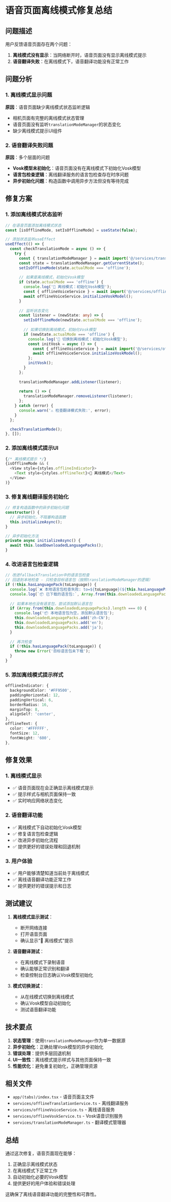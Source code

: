 # 语音页面离线模式修复总结

## 问题描述
用户反馈语音页面存在两个问题：
1. **离线模式没有显示**：当网络断开时，语音页面没有显示离线模式提示
2. **语音翻译失败**：在离线模式下，语音翻译功能没有正常工作

## 问题分析

### 1. 离线模式显示问题
**原因**：语音页面缺少离线模式状态监听逻辑
- 相机页面有完整的离线模式状态管理
- 语音页面没有监听`translationModeManager`的状态变化
- 缺少离线模式提示UI组件

### 2. 语音翻译失败问题
**原因**：多个层面的问题
- **Vosk模型未初始化**：语音页面没有在离线模式下初始化Vosk模型
- **语言包检查逻辑**：离线翻译服务的语言包检查存在时序问题
- **异步初始化问题**：构造函数中调用异步方法但没有等待完成

## 修复方案

### 1. 添加离线模式状态监听
```typescript
// 在语音页面添加离线模式状态
const [isOfflineMode, setIsOfflineMode] = useState(false);

// 添加状态监听useEffect
useEffect(() => {
  const checkTranslationMode = async () => {
    try {
      const { translationModeManager } = await import('@/services/translationModeManager');
      const state = translationModeManager.getCurrentState();
      setIsOfflineMode(state.actualMode === 'offline');
      
      // 如果是离线模式，初始化Vosk模型
      if (state.actualMode === 'offline') {
        console.log('🎯 离线模式：初始化Vosk模型');
        const { offlineVoiceService } = await import('@/services/offlineVoiceService');
        await offlineVoiceService.initializeVoskModel();
      }
      
      // 监听状态变化
      const listener = (newState: any) => {
        setIsOfflineMode(newState.actualMode === 'offline');
        
        // 如果切换到离线模式，初始化Vosk模型
        if (newState.actualMode === 'offline') {
          console.log('🎯 切换到离线模式：初始化Vosk模型');
          const initVosk = async () => {
            const { offlineVoiceService } = await import('@/services/offlineVoiceService');
            await offlineVoiceService.initializeVoskModel();
          };
          initVosk();
        }
      };
      
      translationModeManager.addListener(listener);
      
      return () => {
        translationModeManager.removeListener(listener);
      };
    } catch (error) {
      console.warn('⚠️ 检查翻译模式失败:', error);
    }
  };

  checkTranslationMode();
}, []);
```

### 2. 添加离线模式提示UI
```typescript
{/* 离线模式提示 */}
{isOfflineMode && (
  <View style={styles.offlineIndicator}>
    <Text style={styles.offlineText}>📱 离线模式</Text>
  </View>
)}
```

### 3. 修复离线翻译服务初始化
```typescript
// 修复构造函数中的异步初始化问题
constructor() {
  // 异步初始化，不阻塞构造函数
  this.initializeAsync();
}

// 异步初始化方法
private async initializeAsync() {
  await this.loadDownloadedLanguagePacks();
}
```

### 4. 改进语言包检查逻辑
```typescript
// 改进fallbackTranslation中的语言包检查
// 回退到本地检查 - 只检查目标语言包（按照translationModeManager的逻辑）
if (!this.hasLanguagePack(toLanguage)) {
  console.log(`❌ 本地语言包检查失败: to=${toLanguage}(${this.hasLanguagePack(toLanguage)})`);
  console.log(`📦 已下载的语言包:`, Array.from(this.downloadedLanguagePacks));
  
  // 如果本地也没有语言包，尝试添加默认语言包
  if (Array.from(this.downloadedLanguagePacks).length === 0) {
    console.log('📦 本地语言包为空，添加默认语言包');
    this.downloadedLanguagePacks.add('zh-CN');
    this.downloadedLanguagePacks.add('en');
    this.downloadedLanguagePacks.add('ja');
  }
  
  // 再次检查
  if (!this.hasLanguagePack(toLanguage)) {
    throw new Error('目标语言包未下载');
  }
}
```

### 5. 添加离线模式提示样式
```typescript
offlineIndicator: {
  backgroundColor: '#FF9500',
  paddingHorizontal: 12,
  paddingVertical: 6,
  borderRadius: 16,
  marginTop: 8,
  alignSelf: 'center',
},
offlineText: {
  color: '#FFFFFF',
  fontSize: 12,
  fontWeight: '600',
},
```

## 修复效果

### 1. 离线模式显示
- ✅ 语音页面现在会正确显示离线模式提示
- ✅ 提示样式与相机页面保持一致
- ✅ 实时响应网络状态变化

### 2. 语音翻译功能
- ✅ 离线模式下自动初始化Vosk模型
- ✅ 修复语言包检查逻辑
- ✅ 改进异步初始化流程
- ✅ 提供更好的错误处理和回退机制

### 3. 用户体验
- ✅ 用户能够清楚知道当前处于离线模式
- ✅ 离线语音翻译功能正常工作
- ✅ 提供更好的错误提示和日志

## 测试建议

1. **离线模式显示测试**：
   - 断开网络连接
   - 打开语音页面
   - 确认显示"📱 离线模式"提示

2. **语音翻译测试**：
   - 在离线模式下录制语音
   - 确认能够正常识别和翻译
   - 检查控制台日志确认Vosk模型初始化

3. **模式切换测试**：
   - 从在线模式切换到离线模式
   - 确认Vosk模型自动初始化
   - 测试语音翻译功能

## 技术要点

1. **状态管理**：使用`translationModeManager`作为单一数据源
2. **异步初始化**：正确处理Vosk模型的异步初始化
3. **错误处理**：提供多层回退机制
4. **UI一致性**：离线模式提示样式与其他页面保持一致
5. **性能优化**：避免重复初始化，正确管理资源

## 相关文件

- `app/(tabs)/index.tsx` - 语音页面主文件
- `services/offlineTranslationService.ts` - 离线翻译服务
- `services/offlineVoiceService.ts` - 离线语音服务
- `services/offlineVoskService.ts` - Vosk语音识别服务
- `services/translationModeManager.ts` - 翻译模式管理器

## 总结

通过这次修复，语音页面现在能够：
1. 正确显示离线模式状态
2. 在离线模式下正常工作
3. 自动初始化必要的Vosk模型
4. 提供更好的用户体验和错误处理

这确保了离线语音翻译功能的完整性和可靠性。
